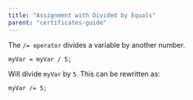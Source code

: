 ```yaml
---
title: "Assignment with Divided by Equals"
parent: "certificates-guide"
---
```


The `/= operator` divides a variable by another number.

    myVar = myVar / 5;

Will divide `myVar` by `5`. This can be rewritten as:

    myVar /= 5;
